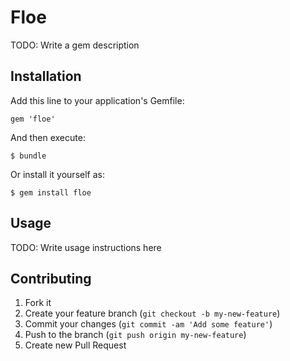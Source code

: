 # Floe

TODO: Write a gem description

## Installation

Add this line to your application's Gemfile:

    gem 'floe'

And then execute:

    $ bundle

Or install it yourself as:

    $ gem install floe

## Usage

TODO: Write usage instructions here

## Contributing

1. Fork it
2. Create your feature branch (`git checkout -b my-new-feature`)
3. Commit your changes (`git commit -am 'Add some feature'`)
4. Push to the branch (`git push origin my-new-feature`)
5. Create new Pull Request
